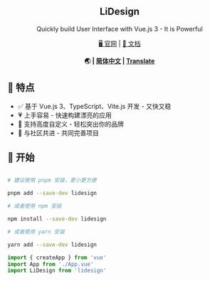 <div align="center">

<h2>LiDesign</h2>

Quickly build User Interface with Vue.js 3 - It is Powerful<br>

<a href="https://ds.licn.eu.org">🖥 官网</a> | <a href="https://ds.licn.eu.org">📃 文档</a><br>

<b>🌏 | <a href="https://github.com/xwtlt/Yuqin/README.md">简体中文</a> | <a href="https://github.com/xwtlt/Yuqin/">Translate</a></b>

</div>

## 🎊 特点

- ✅ 基于 Vue.js 3、TypeScript、Vite.js 开发 - 又快又稳
- 💗 上手容易 - 快速构建漂亮的应用
- 🔨 支持高度自定义 - 轻松突出你的品牌
- 🎯 与社区共进 - 共同完善项目

## 📲 开始

```sh

# 建议使用 pnpm 安装，更小更方便

pnpm add --save-dev lidesign

# 或者使用 npm 安装

npm install --save-dev lidesign

# 或者使用 yarn 安装

yarn add --save-dev lidesign

```

```typescript
import { createApp } from 'vue'
import App from './App.vue'
import LiDesign from 'lidesign'
```



